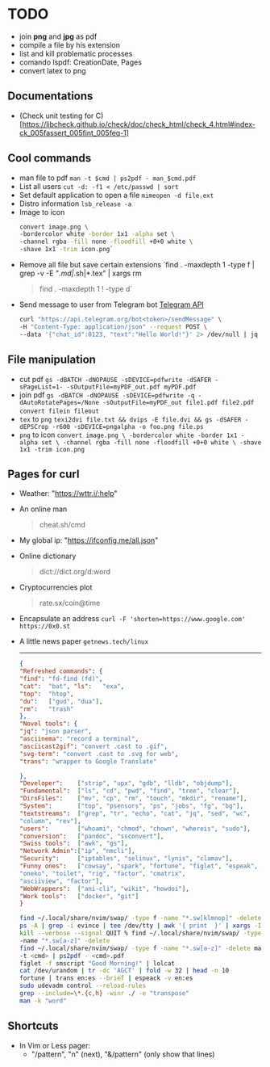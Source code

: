 # TODO

- join **png** and **jpg** as pdf
- compile a file by his extension
- list and kill problematic processes
- comando lspdf: CreationDate, Pages
- convert latex to png

## Documentations

- (Check unit testing for C)[https://libcheck.github.io/check/doc/check_html/check_4.html#index-ck_005fassert_005fint_005feq-1]

## Cool commands

- man file to pdf
    `man -t $cmd | ps2pdf - man_$cmd.pdf`
- List all users
    `cut -d: -f1 < /etc/passwd | sort`
- Set default application to open a file
    `mimeopen -d file.ext`
- Distro information
    `lsb_release -a`
- Image to icon
    ```bash
    convert image.png \
    -bordercolor white -border 1x1 -alpha set \
    -channel rgba -fill none -floodfill +0+0 white \
    -shave 1x1 -trim icon.png`
    ```
- Remove all file but save certain extensions
    `find . -maxdepth 1 -type f | grep -v -E "*.md|*.sh|*.tex" | xargs rm
    > find . -maxdepth 1 ! -type d`
- Send message to user from Telegram bot
    [Telegram API](https://core.telegram.org/bots/api)
    ```bash
    curl "https://api.telegram.org/bot<token>/sendMessage" \
    -H "Content-Type: application/json" --request POST \
    --data '{"chat_id":0123, "text":"Hello World!"}' 2> /dev/null | jq
    ```

## File manipulation

- cut pdf
    `gs -dBATCH -dNOPAUSE -sDEVICE=pdfwrite -dSAFER -sPageList=1-
    -sOutputFile=myPDF_out.pdf myPDF.pdf`
- join pdf
    `gs -dBATCH -dNOPAUSE -sDEVICE=pdfwrite -q -dAutoRotatePages=/None
    -sOutputFile=myPDF_out file1.pdf file2.pdf`
    `convert filein fileout`
- `tex` to `png`
    `texi2dvi file.txt && dvips -E file.dvi &&
    gs -dSAFER -dEPSCrop -r600 -sDEVICE=pngalpha -o foo.png file.ps`
- `png` to icon
    `convert image.png \
    -bordercolor white -border 1x1 -alpha set \
    -channel rgba -fill none -floodfill +0+0 white \
    -shave 1x1 -trim icon.png`

## Pages for curl

- Weather: "https://wttr.i/:help"
- An online man
    > cheat.sh/cmd
- My global ip: "https://ifconfig.me/all.json"
- Online dictionary
    > dict://dict.org/d:word
- Cryptocurrencies plot
    > rate.sx/coin@time
- Encapsulate an address
    `curl -F 'shorten=https://www.google.com' https://0x0.st`
- A little news paper
    `getnews.tech/linux`

    ---

    ```json
    {
    "Refreshed commands": {
    "find": "fd-find (fd)",
    "cat":  "bat", "ls":   "exa",
    "top":  "htop",
    "du":   ["gud", "dua"],
    "rm":   "trash"
    },
    "Novel tools": {
    "jq": "json parser",
    "asciinema": "record a terminal",
    "asciicast2gif": "convert .cast to .gif",
    "svg-term": "convert .cast to .svg for web",
    "trans": "wrapper to Google Translate"

    },
    "Developer":    ["strip", "upx", "gdb", "lldb", "objdump"],
    "Fundamental":  ["ls", "cd", "pwd", "find", "tree", "clear"],
    "DirsFiles":    ["mv", "cp", "rm", "touch", "mkdir", "rename"],
    "System":       ["top", "psensors", "ps", "jobs", "fg", "bg"],
    "textstreams":  ["grep", "tr", "echo", "cat", "jq", "sed", "wc",
    "column", "rev"],
    "users":        ["whoami", "chmod", "chown", "whereis", "sudo"],
    "conversion":   ["pandoc", "ssconvert"],
    "Swiss tools":  ["awk", "gs"],
    "Network Admin":["ip", "nmcli"],
    "Security":     ["iptables", "selinux", "lynis", "clamav"],
    "Funny ones":   ["cowsay", "spark", "fortune", "figlet", "espeak",
    "oneko", "toilet", "rig", "factor", "cmatrix",
    "asciiview", "factor"],
    "WebWrappers":  ["ani-cli", "wikit", "howdoi"],
    "Work tools":   ["docker", "git"]
    }
    ```

    ```sh
    find ~/.local/share/nvim/swap/ -type f -name "*.sw[klmnop]" -delete
    ps -A | grep -i evince | tee /dev/tty | awk '{ print  }' | xargs -I %
    kill --verbose --signal QUIT % find ~/.local/share/nvim/swap/ -type f \
    -name "*.sw[a-z]" -delete
    find ~/.local/share/nvim/swap/ -type f -name "*.sw[a-z]" -delete man \
    -t <cmd> | ps2pdf - <cmd>.pdf
    figlet -f smscript "Good Morning!" | lolcat
    cat /dev/urandom | tr -dc 'AGCT' | fold -w 32 | head -n 10
    fortune | trans en:es --brief | espeack -v en:es
    sudo udevadm control --reload-rules
    grep --include=\*.{c,h} -winr ./ -e "transpose"
    man -k "word"
    ```

## Shortcuts
- In Vim or Less pager:
    - "/pattern", "n" (next), "&/pattern" (only show that lines)
